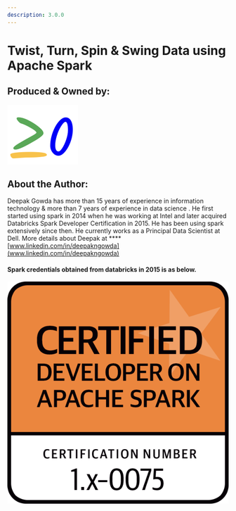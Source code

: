 ```yaml
---
description: 3.0.0
---
```


# Twist, Turn, Spin & Swing Data using Apache Spark

## Produced & Owned by:

![greater than or equal to zero](.gitbook/assets/logo%20%282%29.png)

## About the Author:  

Deepak Gowda has more than 15 years of experience in information technology &  more than 7 years of experience in data science . He first started using spark in 2014 when he was working at Intel and later acquired Databricks Spark Developer Certification in 2015. He has been using spark extensively since then. He currently works as a Principal Data Scientist at Dell.                                                                                                                                                                                  More details about Deepak at **** [www.linkedin.com/in/deepakngowda](www.linkedin.com/in/deepakngowda)   

#### Spark credentials obtained from databricks in 2015 is as below. 

![](.gitbook/assets/0075_deepak_nagarajegowda.png)





